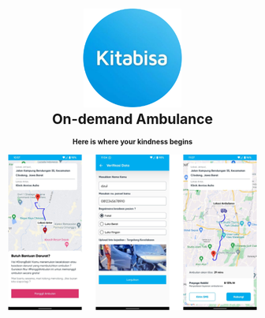 <h1 align="center">
  <br>
  <a href="#"><img src="img/kitabisalogo.svg" alt="Markdownify" width="200"></a>
  <br>
  On-demand Ambulance
  <br>
</h1>

<h4 align="center">Here is where your kindness begins</h4>

![screenshot](img/img1.png)

